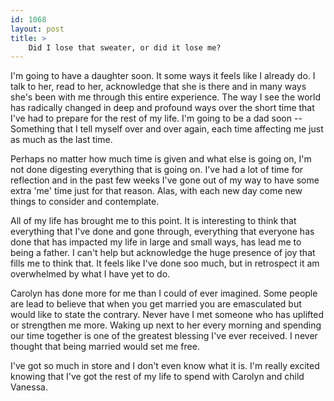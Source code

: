 ```yaml
---
id: 1068
layout: post
title: >
    Did I lose that sweater, or did it lose me?
---
```


I'm going to have a daughter soon. It some ways it feels like I already do. I talk to her, read to her, acknowledge that she is there and in many ways she's been with me through this entire experience. The way I see the world has radically changed in deep and profound ways over the short time that I've had to prepare for the rest of my life. I'm going to be a dad soon -- Something that I tell myself over and over again, each time affecting me just as much as the last time.

Perhaps no matter how much time is given and what else is going on, I'm not done digesting everything that is going on. I've had a lot of time for reflection and in the past few weeks I've gone out of my way to have some extra 'me' time just for that reason. Alas, with each new day come new things to consider and contemplate.

All of my life has brought me to this point. It is interesting to think that everything that I've done and gone through, everything that everyone has done that has impacted my life in large and small ways, has lead me to being a father. I can't help but acknowledge the huge presence of joy that fills me to think that. It feels like I've done soo much, but in retrospect it am overwhelmed by what I have yet to do.

Carolyn has done more for me than I could of ever imagined. Some people are lead to believe that when you get married you are emasculated but would like to state the contrary. Never have I met someone who has uplifted or strengthen me more. Waking up next to her every morning and spending our time together is one of the greatest blessing I've ever received. I never thought that being married would set me free.

I've got so much in store and I don't even know what it is. I'm really excited knowing that I've got the rest of my life to spend with Carolyn and child Vanessa.
